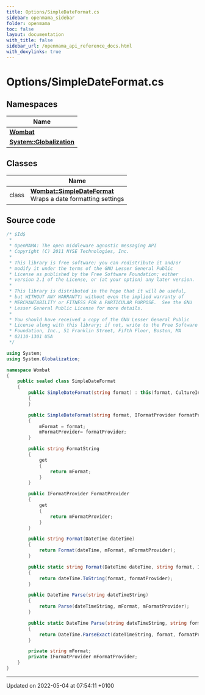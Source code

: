 ```yaml
---
title: Options/SimpleDateFormat.cs
sidebar: openmama_sidebar
folder: openmama
toc: false
layout: documentation
with_title: false
sidebar_url: /openmama_api_reference_docs.html
with_doxylinks: true
---
```


# Options/SimpleDateFormat.cs



## Namespaces

| Name           |
| -------------- |
| **[Wombat](namespaceWombat.html)**  |
| **[System::Globalization](namespaceSystem_1_1Globalization.html)**  |

## Classes

|                | Name           |
| -------------- | -------------- |
| class | **[Wombat::SimpleDateFormat](classWombat_1_1SimpleDateFormat.html)** <br>Wraps a date formatting settings  |




## Source code

```csharp
/* $Id$
 *
 * OpenMAMA: The open middleware agnostic messaging API
 * Copyright (C) 2011 NYSE Technologies, Inc.
 *
 * This library is free software; you can redistribute it and/or
 * modify it under the terms of the GNU Lesser General Public
 * License as published by the Free Software Foundation; either
 * version 2.1 of the License, or (at your option) any later version.
 *
 * This library is distributed in the hope that it will be useful,
 * but WITHOUT ANY WARRANTY; without even the implied warranty of
 * MERCHANTABILITY or FITNESS FOR A PARTICULAR PURPOSE.  See the GNU
 * Lesser General Public License for more details.
 *
 * You should have received a copy of the GNU Lesser General Public
 * License along with this library; if not, write to the Free Software
 * Foundation, Inc., 51 Franklin Street, Fifth Floor, Boston, MA
 * 02110-1301 USA
 */

using System;
using System.Globalization;

namespace Wombat
{
    public sealed class SimpleDateFormat
    {
        public SimpleDateFormat(string format) : this(format, CultureInfo.InvariantCulture)
        {
        }

        public SimpleDateFormat(string format, IFormatProvider formatProvider)
        {
            mFormat = format;
            mFormatProvider= formatProvider;
        }

        public string FormatString
        {
            get
            {
                return mFormat;
            }
        }

        public IFormatProvider FormatProvider
        {
            get
            {
                return mFormatProvider;
            }
        }

        public string Format(DateTime dateTime)
        {
            return Format(dateTime, mFormat, mFormatProvider);
        }

        public static string Format(DateTime dateTime, string format, IFormatProvider formatProvider)
        {
            return dateTime.ToString(format, formatProvider);
        }

        public DateTime Parse(string dateTimeString)
        {
            return Parse(dateTimeString, mFormat, mFormatProvider);
        }

        public static DateTime Parse(string dateTimeString, string format, IFormatProvider formatProvider)
        {
            return DateTime.ParseExact(dateTimeString, format, formatProvider);
        }

        private string mFormat;
        private IFormatProvider mFormatProvider;
    }
}
```


-------------------------------

Updated on 2022-05-04 at 07:54:11 +0100

